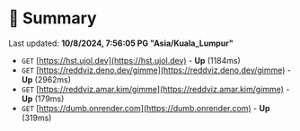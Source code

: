 # 📖 Summary
Last updated: **10/8/2024, 7:56:05 PG "Asia/Kuala_Lumpur"**

- `GET` [https://hst.ujol.dev](https://hst.ujol.dev) - **Up** (1184ms)
- `GET` [https://reddviz.deno.dev/gimme](https://reddviz.deno.dev/gimme) - **Up** (2962ms)
- `GET` [https://reddviz.amar.kim/gimme](https://reddviz.amar.kim/gimme) - **Up** (179ms)
- `GET` [https://dumb.onrender.com](https://dumb.onrender.com) - **Up** (319ms)
